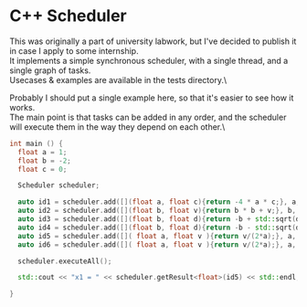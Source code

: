 # C++ Scheduler

This was originally a part of university labwork, but I've decided to publish it in case I apply to some internship.\
It implements a simple synchronous scheduler, with a single thread, and a single graph of tasks.\
Usecases & examples are available in the tests directory.\

Probably I should put a single example here, so that it's easier to see how it works.\
The main point is that tasks can be added in any order, and the scheduler will execute them in the way they depend on each other.\

```cpp
int main () {
  float a = 1;
  float b = -2;
  float c = 0;

  Scheduler scheduler;

  auto id1 = scheduler.add([](float a, float c){return -4 * a * c;}, a, c);
  auto id2 = scheduler.add([](float b, float v){return b * b + v;}, b, scheduler.getFutureResult<float>(id1));
  auto id3 = scheduler.add([](float b, float d){return -b + std::sqrt(d);}, b, scheduler.getFutureResult<float>(id2));
  auto id4 = scheduler.add([](float b, float d){return -b - std::sqrt(d);}, b, scheduler.getFutureResult<float>(id2));
  auto id5 = scheduler.add([]( float a, float v ){return v/(2*a);}, a, scheduler.getFutureResult<float>(id3));
  auto id6 = scheduler.add([]( float a, float v ){return v/(2*a);}, a, scheduler.getFutureResult<float>(id4));

  scheduler.executeAll();

  std::cout << "x1 = " << scheduler.getResult<float>(id5) << std::endl; std::cout << "x2 = " << scheduler.getResult<float>(id6) << std::endl;

}
```